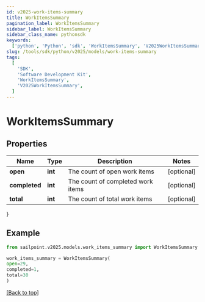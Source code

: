 ```yaml
---
id: v2025-work-items-summary
title: WorkItemsSummary
pagination_label: WorkItemsSummary
sidebar_label: WorkItemsSummary
sidebar_class_name: pythonsdk
keywords:
  ['python', 'Python', 'sdk', 'WorkItemsSummary', 'V2025WorkItemsSummary']
slug: /tools/sdk/python/v2025/models/work-items-summary
tags:
  [
    'SDK',
    'Software Development Kit',
    'WorkItemsSummary',
    'V2025WorkItemsSummary',
  ]
---
```


# WorkItemsSummary

## Properties

| Name          | Type    | Description                       | Notes      |
| ------------- | ------- | --------------------------------- | ---------- |
| **open**      | **int** | The count of open work items      | [optional] |
| **completed** | **int** | The count of completed work items | [optional] |
| **total**     | **int** | The count of total work items     | [optional] |

}

## Example

```python
from sailpoint.v2025.models.work_items_summary import WorkItemsSummary

work_items_summary = WorkItemsSummary(
open=29,
completed=1,
total=30
)

```

[[Back to top]](#)
